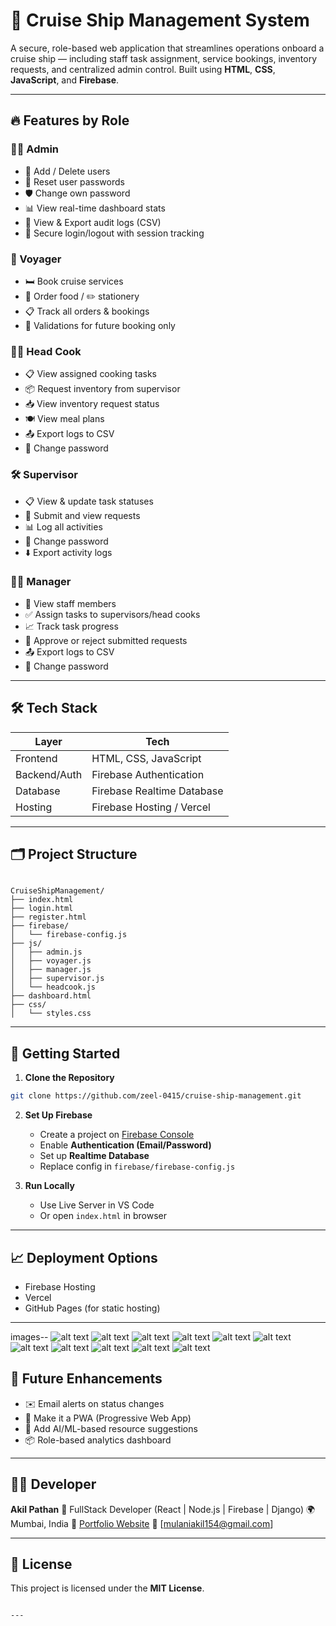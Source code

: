 
# 🚢 Cruise Ship Management System

A secure, role-based web application that streamlines operations onboard a cruise ship — including staff task assignment, service bookings, inventory requests, and centralized admin control. Built using **HTML**, **CSS**, **JavaScript**, and **Firebase**.


---

## 🔥 Features by Role

### 👨‍✈️ Admin
- 👥 Add / Delete users
- 🔁 Reset user passwords
- 🛡️ Change own password
- 📊 View real-time dashboard stats
- 📂 View & Export audit logs (CSV)
- 🚪 Secure login/logout with session tracking

### 🧳 Voyager
- 🛏️ Book cruise services
- 🥗 Order food / ✏️ stationery
- 📋 Track all orders & bookings
- 📆 Validations for future booking only

### 🧑‍🍳 Head Cook
- 📋 View assigned cooking tasks
- 📦 Request inventory from supervisor
- 📥 View inventory request status
- 🍽️ View meal plans
- 📤 Export logs to CSV
- 🔐 Change password

### 🛠️ Supervisor
- 📋 View & update task statuses
- 📨 Submit and view requests
- 📊 Log all activities
- 🔑 Change password
- ⬇️ Export activity logs

### 🧑‍💼 Manager
- 👥 View staff members
- ✅ Assign tasks to supervisors/head cooks
- 📈 Track task progress
- 📨 Approve or reject submitted requests
- 📤 Export logs to CSV
- 🔐 Change password

---

## 🛠️ Tech Stack

| Layer        | Tech                        |
|--------------|-----------------------------|
| Frontend     | HTML, CSS, JavaScript       |
| Backend/Auth | Firebase Authentication     |
| Database     | Firebase Realtime Database  |
| Hosting      | Firebase Hosting / Vercel   |

---

## 🗂️ Project Structure

```

CruiseShipManagement/
├── index.html
├── login.html
├── register.html
├── firebase/
│   └── firebase-config.js
├── js/
│   ├── admin.js
│   ├── voyager.js
│   ├── manager.js
│   ├── supervisor.js
│   └── headcook.js
├── dashboard.html
├── css/
│   └── styles.css

````

---

## 🚀 Getting Started

1. **Clone the Repository**
```bash
git clone https://github.com/zeel-0415/cruise-ship-management.git
````

2. **Set Up Firebase**

   * Create a project on [Firebase Console](https://console.firebase.google.com/)
   * Enable **Authentication (Email/Password)**
   * Set up **Realtime Database**
   * Replace config in `firebase/firebase-config.js`

3. **Run Locally**

   * Use Live Server in VS Code
   * Or open `index.html` in browser

---

## 📈 Deployment Options

* Firebase Hosting
* Vercel
* GitHub Pages (for static hosting)

---
images--
![alt text](image.png)
![alt text](image-1.png)
![alt text](image-2.png)
![alt text](image-3.png)
![alt text](image-4.png)
![alt text](image-5.png)
![alt text](image-6.png)
![alt text](image-7.png)
![alt text](image-8.png)
![alt text](image-9.png)
![alt text](image-10.png)

## 🧩 Future Enhancements

* ✉️ Email alerts on status changes
* 📱 Make it a PWA (Progressive Web App)
* 🧠 Add AI/ML-based resource suggestions
* 📦 Role-based analytics dashboard

---

## 👨‍💻 Developer

**Akil Pathan**
💼 FullStack Developer (React | Node.js | Firebase | Django)
🌍 Mumbai, India
🔗 [Portfolio Website](https://portfolio-akil.vercel.app)
📧 [mulaniakil154@gmail.com]

---

## 📄 License

This project is licensed under the **MIT License**.

```

---
